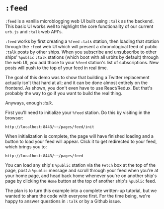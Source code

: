 # `:feed`

`:feed` is a vanilla microblogging web UI built using `:talk` as the backend. This basic UI works well to highlight the core functionality of our current `urb.js` and `:talk` web API's.

`:feed` works by first creating a `%feed` `:talk` station, then loading that station through the `:feed` web UI which will present a chronological feed of public `:talk` posts by other ships. When you subscribe and unsubscribe to other ships' `%public` `:talk` stations (which boot with all urbits by default) through the web UI, you add those to your `%feed` station's list of subscriptions. New posts will push to the top of your feed in real time.

The goal of this demo was to show that building a Twitter replacement actually isn't that hard at all; and it can be done almost entirely on the frontend. As shown, you don't even have to use React/Redux. But that's probably the way to go if you want to build the real thing.

Anyways, enough *:talk*.

First you'll need to initialize your `%feed` station. Do this by visiting in the browser:

    http://localhost:8443/~~/pages/feed/init

When initialization is complete, the page will have finished loading and a button to load your feed will appear. Click it to get redirected to your feed, which brings you to:

    http://localhost:8443/~~/pages/feed

You can load any ship's `%public` station via the `Fetch` box at the top of the page, post a `%public` message and scroll through your feed when you're at your home page, and head back home whenever you're on another ship's page by clicking the `Home` button at the top of another ship's `%public` feed.

The plan is to turn this example into a complete written-up tutorial, but we wanted to share the code with everyone first.  For the time being, we're happy to answer questions in `:talk` or by a Github issue.
